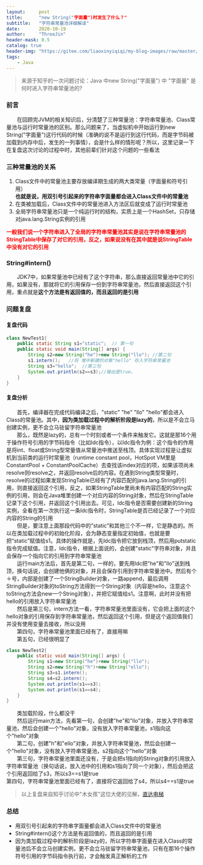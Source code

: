 ```yaml
---
layout:     post
title:      "new String("字面量")时发生了什么？"
subtitle:   "字符串常量池详细解读"
date:       2020-10-19
author:     "ThreeJin"
header-mask: 0.5
catalog: true
header-img: "https://gitee.com/liaoxinyiqiqi/my-blog-images/raw/master/img/string-pool.bmp"
tags:
    - Java
---
```

> 来源于知乎的一次问题讨论：Java 中new String("字面量") 中 "字面量" 是何时进入字符串常量池的?

### 前言
&emsp;&emsp;在回顾完JVM的相关知识后，分清楚了三种常量池：字符串常量池、Class常量池与运行时常量池的区别。那么问题来了，当虚拟机中开始运行到new String("字面量")这行代码的时候（准确的说不是运行到这行代码，而是字节码被加载到内存中后，发生的一列事情），会是什么样的情形呢？所以，这里记录一下在复盘这次讨论的过程中时，其他前辈们针对这个问题的一些看法
### 三种常量池的关系
1. Class文件中的常量池主要存放编译期生成的两大类常量（字面量和符号引用）  
**也就是说，用双引号引起来的字符串字面量都会进入Class文件中的常量池**  
2. 在类被加载后，Class文件中的常量池进入方法区后就变成了运行时常量池  
3. 全局字符串常量池只是一个纯运行时的结构，实质上是一个HashSet<String>，只存储对java.lang.String实例的引用  

**<font color=red>一般我们说一个字符串进入了全局的字符串常量池其实是说在字符串常量池的StringTable中保存了对它的引用，反之，如果说没有在其中就是说StringTable中没有对它的引用</font>**

### String#intern()
&emsp;&emsp;JDK7中，如果常量池中已经有了这个字符串，那么直接返回常量池中它的引用，如果没有，那就将它的引用保存一份到字符串常量池，然后直接返回这个引用，重点就是**这个方法是有返回值的，而且返回的是引用**

### 问题复盘
#### 复盘代码
```java
class NewTest1{
    public static String s1="static";  // 第一句
    public static void main(String[] args) {
        String s2=new String("he")+new String("llo"); //第二句
        s1.intern();   //将 堆中新建的对象"hello" 存入字符串常量池
        String s3="hello";  //第三句
        System.out.println(s2==s3);//输出是true。
    }
}
```
#### 复盘分析
&emsp;&emsp;首先，编译器在完成代码编译之后，"static" "he" "llo" "hello"都会进入Class的常量池。其中，**因为类加载过程中的解析阶段是lazy的**，所以是不会立马创建实例，更不会立马驻留字符串常量池  
&emsp;&emsp;那么，既然是lazy的，总有一个时刻或者一个条件来触发它。这就是那16个用于操作符号引用的字节码指令（比如Idc指令），以Idc指令为例：这个指令的作用是将int、float或String型常量值从常量池中推送至栈顶。具体实现过程是让虚拟机到当前类的运行时常量池（runtime constant pool，HotSpot VM里是ConstantPool + ConstantPoolCache）去查找该index对应的项，如果该项尚未resolve则resolve之，并返回resolve后的内容。在遇到String类型常量时，resolve的过程如果发现StringTable已经有了内容匹配的java.lang.String的引用，则直接返回这个引用，反之，如果StringTable里尚未有内容匹配的String实例的引用，则会在Java堆里创建一个对应内容的String对象，然后在StringTable记录下这个引用，并返回这个引用出去。可见，ldc指令是否需要创建新的String实例，全看在第一次执行这一条ldc指令时，StringTable是否已经记录了一个对应内容的String的引用  
&emsp;&emsp;但是，要注意上面那段代码中的“static”和其他三个不一样，它是静态的。所以在类加载过程中的初始化阶段，会为静态变量指定初始值，也就是要把“static”赋值给s1。具体的操作就是，先ldc指令把它放到栈顶，然后用putstatic指令完成赋值。注意，ldc指令，根据上面说的，会创建"static"字符串对象，并且会保存一个指向它的引用到字符串常量池  
&emsp;&emsp;运行main方法后，首先是第二句，一样的，要先用ldc把"he"和"llo"送到栈顶，换句话说，会创建他俩的对象，并且会保存引用到字符串常量池中。然后有个＋号，内部是创建了一个StringBuilder对象，一路append，最后调用StringBuilder对象的toString方法得到一个String对象（内容是hello，注意这个toString方法会new一个String对象），并把它赋值给s1。注意啊，此时并没有把hello的引用放入字符串常量池  
&emsp;&emsp;然后是第三句，intern方法一看，字符串常量池里面没有，它会把上面的这个hello对象的引用保存到字符串常量池，然后返回这个引用，但是这个返回值我们并没有使用变量去接收，所以没用  
&emsp;&emsp;第四句，字符串常量池里面已经有了，直接用嘛  
&emsp;&emsp;第五句，已经很明显了  
```java
class NewTest2{
    public static void main(String[] args) {
        String s1=new String("he")+new String("llo");
        String s2=new String("h")+new String("ello");
        String s3=s1.intern();
        String s4=s2.intern();
        System.out.println(s1==s3);
        System.out.println(s1==s4);
    }
}
```
&emsp;&emsp;类加载阶段，什么都没干  
&emsp;&emsp;然后运行main方法，先看第一句，会创建"he"和"llo"对象，并放入字符串常量池，然后会创建一个"hello"对象，没有放入字符串常量池，s1指向这个"hello"对象  
&emsp;&emsp;第二句，创建"h"和"ello"对象，并放入字符串常量池，然后会创建一个"hello"对象，没有放入字符串常量池，s2指向这个"hello"对象  
&emsp;&emsp;第三句，字符串常量池里面还没有，于是会把s1指向的String对象的引用放入字符串常量池（换句话说，放入池中的引用和s1指向了同一个对象），然后会把这个引用返回给了s3，所以s3==s1是true  
第四句，字符串常量池里面已经有了，直接将它返回给了s4，所以s4==s1是true  
>以上复盘来自知乎讨论中"木女孩"这位大佬的见解，[直达电梯](https://www.zhihu.com/question/55994121)

### 总结
- 用双引号引起来的字符串字面量都会进入Class文件中的常量池
- String#intern()这个方法是有返回值的，而且返回的是引用
- 因为类加载过程中的解析阶段是lazy的，所以字符串字面量在进入Class的常量池后不会立马创建实例，更不会立马驻留字符串常量池，只有在那16个操作符号引用的字节码指令执行前，才会触发真正解析的工作
